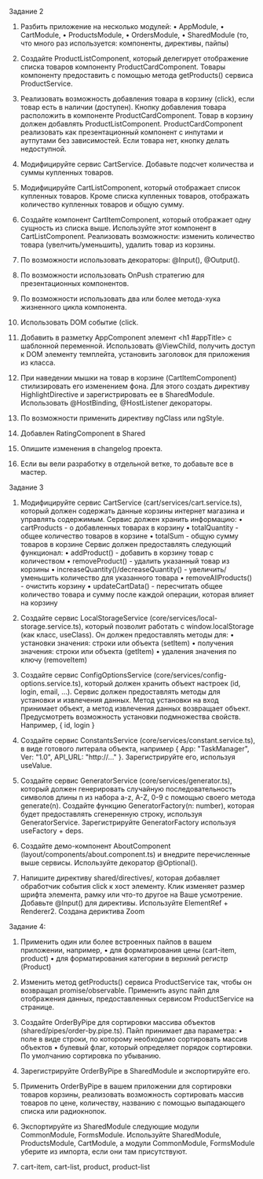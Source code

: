 Задание 2

1. Разбить приложение на несколько модулей:
• AppModule,
• CartModule,
• ProductsModule,
• OrdersModule,
• SharedModule (то, что много раз используется: компоненты, директивы, пайпы)

2. Создайте ProductListComponent, который делегирует отображение списка товаров компоненту
ProductCardComponent. Товары компоненту предоставить с помощью метода getProducts() сервиса
ProductService.

3. Реализовать возможность добавления товара в корзину (click), если товар есть в наличии (доступен).
Кнопку добавления товара расположить в компоненте ProductCardComponent. Товар в корзину должен
добавлять ProductListComponent. ProductCardComponent реализовать как презентационный компонент с
инпутами и аутпутами без зависимостей. Если товара нет, кнопку делать недоступной.

4. Модифицируйте сервис CartService. Добавьте подсчет количества и суммы купленных товаров.

5. Модифицируйте CartListComponent, который отображает список купленных товаров. Кроме списка
купленных товаров, отображать количество купленных товаров и общую сумму.

6. Создайте компонент СartItemComponent, который отображает одну сущность из списка выше.
Используйте этот компонент в CartListComponent. Реализовать возможности: изменить количество
товара (увелчить/уменьшить), удалить товар из корзины.

7. По возможности использовать декораторы: @Input(), @Output().

8. По возможности использовать OnPush стратегию для презентационных компонентов.

9. По возможности использовать два или более метода-хука жизненного цикла компонента.

10. Использовать DOM событие (click.

11. Добавить в разметку AppComponent элемент <h1 #appTitle></h1> с шаблонной переменной.
Использовать @ViewChild, получить доступ к DOM элементу темплейта, установить заголовок для
приложения из класса.

12. При наведении мышки на товар в корзине (CartItemComponent) стилизировать его изменением
фона. Для этого создать директиву HighlightDirective и зарегистрировать ее в SharedModule.
Использовать @HostBinding, @HostListener декораторы.

13. По возможности применить директиву ngClass или ngStyle.

14. Добавлен RatingComponent в Shared

15. Опишите изменения в changelog проекта. 

16. Если вы вели разработку в отдельной ветке, то добавьте все в мастер.


Задание 3 


1. Модифицируйте сервис CartService (cart/services/cart.service.ts), который должен содержать данные
корзины интернет магазина и управлять содержимым.
Сервис должен хранить информацию:
• cartProducts - о добавленных товарах в корзину
• totalQuantity - общее количество товаров в корзине
• totalSum - общую сумму товаров в корзине
Сервис должен предоставлять следующий функционал:
• addProduct() - добавить в корзину товар с количеством
• removeProduct() - удалить указанный товар из корзины
• increaseQuantity()/decreaseQuantity() - увеличить/уменьшить количество для указанного товара
• removeAllProducts() - очистить корзину
• updateCartData() - пересчитать общее количество товара и сумму после каждой операции,
которая влияет на корзину

2. Создайте сервис LocalStorageService (core/services/local-storage.service.ts), который позволит
работать с window.localStorage (как класс, useClass). Он должен предоставлять методы для:
• установки значения: строки или объекта (setItem)
• получения значения: строки или объекта (getItem)
• удаления значения по ключу (removeItem)

3. Создайте сервис ConfigOptionsService (core/services/config-options.service.ts), который должен
хранить объект настроек (id, login, email, ...). Сервис должен предоставлять методы для установки и
извлечения данных. Метод установки на вход принимает объект, а метод извлечения данных
возвращает объект. Предусмотреть возможность установки подмножества свойств. Например, { id,
login }

4. Создайте сервис ConstantsService (core/services/constant.service.ts), в виде готового литерала
объекта, например { App: "TaskManager", Ver: "1.0", API_URL: "http://..." }. Зарегистрируйте его,
используя useValue.

5. Создайте сервис GeneratorService (core/services/generator.ts), который должен генерировать
случайную последовательность символов длины n из набора a-z, A-Z, 0-9 c помощью своего метода
generate(n). Создайте функцию GeneratorFactory(n: number), которая будет предоставлять
сгенеренную строку, используя GeneratorService. Зарегистрируйте GeneratorFactory используя
useFactory + deps.

6. Создайте демо-компонент AboutComponent (layout/components/about.component.ts) и внедрите
перечисленные выше сервисы. Используйте декоратор @Optional().

7. Напишите директиву shared/directives/<directive-name>, которая добавляет обработчик события click
к хост элементу. Клик изменяет размер шрифта элемента, рамку или что-то другое на Ваше
усмотрение. Добавьте @Input() для директивы. Используйте ElementRef + Renderer2.
  Создана дериктива Zoom

Задание 4:
1. Применить один или более встроенных пайпов в вашем приложении, например,
• для форматирования цены (cart-item, product)
• для форматирования категории в верхний регистр (Product)

2. Изменить метод getProducts() сервиса ProductService так, чтобы он возвращал promise/observable.
Применить async пайп для отображения данных, предоставленных сервисом ProductService на
странице.

3. Создайте OrderByPipe для сортировки массива объектов (shared/pipes/order-by.pipe.ts). Пайп
принимает два параметра:
• поле в виде строки, по которому необходимо сортировать массив объектов
• булевый флаг, который определяет порядок сортировки. По умолчанию сортировка по
убыванию.

4. Зарегистрируйте OrderByPipe в SharedModule и экспортируйте его.

5. Применить OrderByPipe в вашем приложении для сортировки товаров корзины, реализовать
возможность сортировать массив товаров по цене, количеству, названию c помощью выпадающего
списка или радиокнопок.

6. Экспортируйте из SharedModule следующие модули CommonModule, FormsModule. Используйте
SharedModule, ProductsModule, CartModule, а модули CommonModule, FormsModule уберите из
импорта, если они там присутствуют.

7. cart-item, cart-list, product, product-list
